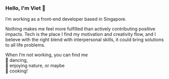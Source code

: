 ### Hello, I'm Viet 👋

I’m working as a front-end developer based in Singapore.

Nothing makes me feel more fulfilled than actively contributing positive impacts. Tech is the place I find my motivation and creativity flow, and I believe with the right blend with interpersonal skills, it could bring solutions to all life problems.

When I’m not working, you can find me <br>
:dancers: dancing, <br>
:palm_tree: enjoying nature, or maybe <br>
:ramen: cooking!
